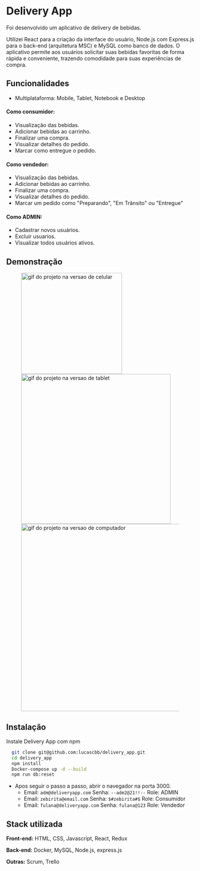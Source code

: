 
# Delivery App

Foi desenvolvido um aplicativo de delivery de bebidas.

Utilizei React para a criação da interface do usuário, Node.js com Express.js para o back-end (arquitetura MSC) e MySQL como banco de dados. O aplicativo permite aos usuários solicitar suas bebidas favoritas de forma rápida e conveniente, trazendo comodidade para suas experiências de compra.


## Funcionalidades
- Multiplataforma: Mobile, Tablet, Notebook e Desktop

#### Como consumidor:
- Visualização das bebidas.
- Adicionar bebidas ao carrinho.
- Finalizar uma compra.
- Visualizar detalhes do pedido.
- Marcar como entregue o pedido.

#### Como vendedor:
- Visualização das bebidas.
- Adicionar bebidas ao carrinho.
- Finalizar uma compra.
- Visualizar detalhes do pedido.
- Marcar um pedido como "Preparando", "Em Trânsito" ou "Entregue"

#### Como ADMIN:
- Cadastrar novos usuários.
- Excluir usuarios.
- Visualizar todos usuários ativos.



## Demonstração

<figure>
  <img src="https://github.com/lucascbb/delivery_app/assets/108954192/6bb3d4af-869f-45df-a10d-1ef4fed4973e" alt="gif do projeto na versao de celular" width="270px">
  <img src="https://github.com/lucascbb/delivery_app/assets/108954192/0e2ab8ca-7278-452a-9770-3ae2a72fe595" alt="gif do projeto na versao de tablet" width="400px">
  <img src="https://github.com/lucascbb/delivery_app/assets/108954192/5e80b369-2f99-4de3-b737-714b3de3249e" alt="gif do projeto na versao de computador" width="500px">
</figure>


## Instalação

Instale Delivery App com npm

```bash
  git clone git@github.com:lucascbb/delivery_app.git
  cd delivery_app
  npm install
  Docker-compose up -d --build
  npm run db:reset
```
- Apos seguir o passo a passo, abrir o navegador na porta 3000.
    - Email: `adm@deliveryapp.com` Senha: `--adm2@21!!--` Role: ADMIN
    - Email: `zebirita@email.com` Senha: `$#zebirita#$` Role: Consumidor
    - Email: `fulana@deliveryapp.com` Senha: `fulana@123` Role: Vendedor
## Stack utilizada

**Front-end:** HTML, CSS, Javascript, React, Redux

**Back-end:** Docker, MySQL, Node.js, express.js

**Outras:** Scrum, Trello
